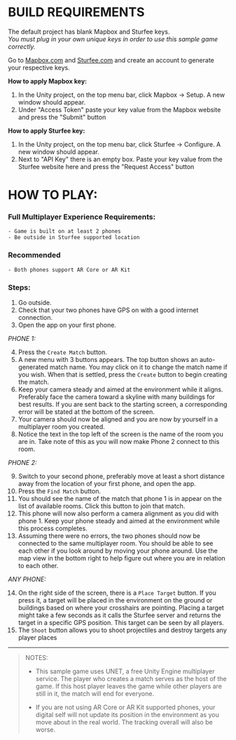 # BUILD REQUIREMENTS

The default project has blank Mapbox and Sturfee keys.  
*You must plug in your own unique keys in order to use this sample game correctly.*

Go to [Mapbox.com](https://mapbox.com) and [Sturfee.com](https://sturfee.com) and create an account to generate your respective keys.

**How to apply Mapbox key:**

1. In the Unity project, on the top menu bar, click Mapbox -> Setup. A new window should appear.
2. Under "Access Token" paste your key value from the Mapbox website and press the "Submit" button

**How to apply Sturfee key:**

1. In the Unity project, on the top menu bar, click Sturfee -> Configure. A new window should appear.
2. Next to "API Key" there is an empty box. Paste your key value from the Sturfee website here and press the "Request Access" button

# HOW TO PLAY:

### Full Multiplayer Experience Requirements:
	- Game is built on at least 2 phones
	- Be outside in Sturfee supported location

### Recommended
	- Both phones support AR Core or AR Kit

### Steps:
1. Go outside.
2. Check that your two phones have GPS on with a good internet connection.
3. Open the app on your first phone.

 *PHONE 1:*

4. Press the `Create Match` button.
5. A new menu with 3 buttons appears. The top button shows an auto-generated match name. You may click on it to change the match name if you wish. 
	When that is settled, press the `Create` button to begin creating the match.
6. Keep your camera steady and aimed at the environment while it aligns. Preferably face the camera toward a skyline with many buildings for best results. 
	If you are sent back to the starting screen, a corresponding error will be stated at the bottom of the screen.
7. Your camera should now be aligned and you are now by yourself in a multiplayer room you created. 
8. Notice the text in the top left of the screen is the name of the room you are in. Take note of this as you will now make Phone 2 connect to this room.

 *PHONE 2:*

9. Switch to your second phone, preferably move at least a short distance away from the location of your first phone, and open the app.
10. Press the `Find Match` button.
11. You should see the name of the match that phone 1 is in appear on the list of available rooms. Click this button to join that match.
12. This phone will now also perform a camera alignment as you did with phone 1. 
	Keep your phone steady and aimed at the environment while this process completes.
13. Assuming there were no errors, the two phones should now be connected to the same multiplayer room.
	You should be able to see each other if you look around by moving your phone around.
	Use the map view in the bottom right to help figure out where you are in relation to each other.

 *ANY PHONE:*

14. On the right side of the screen, there is a `Place Target` button. If you press it, a target will be placed in the environment on the ground or buildings based on where your crosshairs are pointing. Placing a target might take a few seconds as it calls the Sturfee server and returns the target in a specific GPS position. This target can be seen by all players.
15. The `Shoot` button allows you to shoot projectiles and destroy targets any player places

___


>NOTES:
>
>- This sample game uses UNET, a free Unity Engine multiplayer service. The player who creates a match serves as the host of the game. If this host player leaves the game while other players are still in it, the match will end for everyone.
>
>- If you are not using AR Core or AR Kit supported phones, your digital self will not update its position in the environment as you move about in the real world. The tracking overall will also be worse.